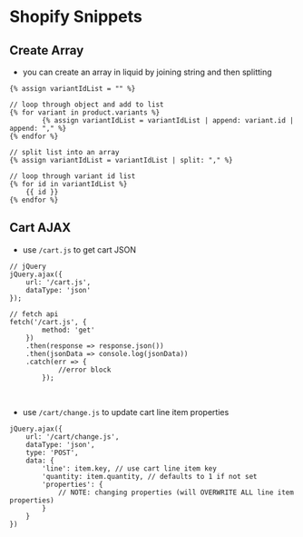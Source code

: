 # Shopify Snippets

## Create Array
- you can create an array in liquid by joining string and then splitting
```
{% assign variantIdList = "" %}

// loop through object and add to list
{% for variant in product.variants %}
		{% assign variantIdList = variantIdList | append: variant.id | append: "," %}
{% endfor %}

// split list into an array
{% assign variantIdList = variantIdList | split: "," %}

// loop through variant id list
{% for id in variantIdList %}
	{{ id }}
{% endfor %}
```

## Cart AJAX
- use `/cart.js` to get cart JSON
```
// jQuery
jQuery.ajax({
	url: '/cart.js',
	dataType: 'json'
});

// fetch api
fetch('/cart.js', {
        method: 'get'
    })
    .then(response => response.json())
    .then(jsonData => console.log(jsonData))
    .catch(err => {
            //error block
        });
```
<br>

- use `/cart/change.js` to update cart line item properties
```
jQuery.ajax({
	url: '/cart/change.js',
	dataType: 'json',
	type: 'POST',
	data: {
		'line': item.key, // use cart line item key
		'quantity: item.quantity, // defaults to 1 if not set
		'properties': {
			// NOTE: changing properties (will OVERWRITE ALL line item properties)
		}
	}
})
```
<br>